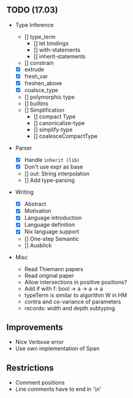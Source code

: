 ## TODO (17.03)

- Type Inference
  - [] type_term
    - [] let bindings
    - [] with-statements
    - [] inherit-statements
  - [] constrain
  - [x] extrude
  - [x] fresh_var
  - [x] freshen_above
  - [x] coalsce_type
  - [] polymorphic type
  - [] builtins
  - [] Simplification
    - [] compact Type
    - [] canonicalize-type
    - [] simplify-type
    - [] coalesceCompactType

- Parser
  - [x] Handle `inherit (lib)`
  - [x] Don't use expr as base
  - [] out: String interpolation
  - [] Add type-parsing

- Writing
  - [x] Abstract
  - [x] Motivation
  - [x] Language introduction
  - [x] Language definition
  - [x] Nix language support
  - [] One-step Semantic
  - [] Ausblick

- Misc
  - Read Thiemann papers
  - Read original paper
  - Allow intersections in positive positions?
  - Add if with f: bool -> a -> a -> a
  - typeTerm is similar to algorithm W in HM
  - contra and co-variance of parameters
  - records: width and depth subtyping

## Improvements
- Nice Verbose error
- Use own implementation of Span

## Restrictions
- Comment positions
- Line comments have to end in '\n'
